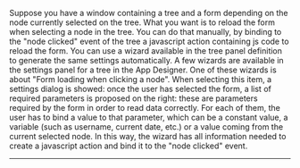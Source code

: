 Suppose you have a window containing a tree and a form depending on the node currently selected on the tree. What you want is to reload the form when selecting a node in the tree.
You can do that manually, by binding to the "node clicked" event of the tree a javascript action containing js code to reload the form. You can use a wizard available in the tree panel definition to generate the same settings automatically.
A few wizards are available in the settings panel for a tree in the App Designer. One of these wizards is about "Form loading when clicking a node". When selecting this item, a settings dialog is showed: once the user has selected the form, a list of required parameters is proposed on the right: these are parameters required by the form in order to read data correctly.
For each of them, the user has to bind a value to that parameter, which can be a constant value, a variable (such as username, current date, etc.) or a value coming from the current selected node.
In this way, the wizard has all information needed to create a javascript action and bind it to the "node clicked" event.


                

---


